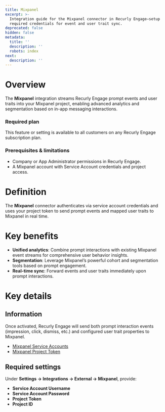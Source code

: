 ```yaml
---
title: Mixpanel
excerpt: >-
  Integration guide for the Mixpanel connector in Recurly Engage—setup and
  required credentials for event and user trait sync.
deprecated: false
hidden: false
metadata:
  title: ''
  description: ''
  robots: index
next:
  description: ''
---
```

# Overview

The **Mixpanel** integration streams Recurly Engage prompt events and user traits into your Mixpanel project, enabling advanced analytics and segmentation based on in-app messaging interactions.

### Required plan

This feature or setting is available to all customers on any Recurly Engage subscription plan.

### Prerequisites & limitations

* Company or App Administrator permissions in Recurly Engage.
* A Mixpanel account with Service Account credentials and project access.

# Definition

The **Mixpanel** connector authenticates via service account credentials and uses your project token to send prompt events and mapped user traits to Mixpanel in real time.

# Key benefits

* **Unified analytics**: Combine prompt interactions with existing Mixpanel event streams for comprehensive user behavior insights.
* **Segmentation**: Leverage Mixpanel’s powerful cohort and segmentation tools based on prompt engagement.
* **Real-time sync**: Forward events and user traits immediately upon prompt interactions.

# Key details

## Information

Once activated, Recurly Engage will send both prompt interaction events (impression, click, dismiss, etc.) and configured user trait properties to Mixpanel.

* [Mixpanel Service Accounts](https://developer.mixpanel.com/reference/service-accounts)
* [Mixpanel Project Token](https://developer.mixpanel.com/reference/project-token)

## Required settings

Under **Settings → Integrations → External → Mixpanel**, provide:

* **Service Account Username**
* **Service Account Password**
* **Project Token**
* **Project ID**